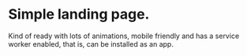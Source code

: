 # Simple landing page. 
Kind of ready with lots of animations, mobile friendly and has a service worker enabled, that is, can be installed as an app.
